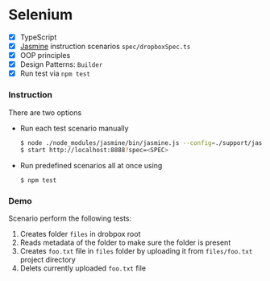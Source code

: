 # Selenium

 - [x] TypeScript
 - [x] [Jasmine](https://jasmine.github.io/) instruction scenarios `spec/dropboxSpec.ts`
 - [x] OOP principles
 - [x] Design Patterns: `Builder`
 - [x] Run test via `npm test`

### Instruction
There are two options

- Run each test scenario manually
	```sh
	$ node ./node_modules/jasmine/bin/jasmine.js --config=./support/jasmine.json
	$ start http://localhost:8888?spec=<SPEC>
	```
- Run predefined scenarios all at once using
	```sh
	$ npm test
	```

### Demo

Scenario perform the following tests:

1. Creates folder `files` in drobpox root
2. Reads metadata of the folder to make sure the folder is present
3. Creates `foo.txt` file in `files` folder by uploading it from `files/foo.txt` project directory
4. Delets currently uploaded `foo.txt` file

